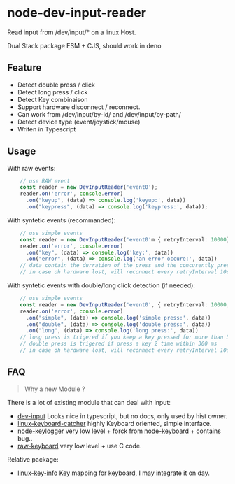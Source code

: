 # node-dev-input-reader

Read input from /dev/input/* on a linux Host.

Dual Stack package ESM + CJS, should work in deno

## Feature

* Detect double press / click
* Detect long press / click
* Detect Key combinaison
* Support hardware disconnect / reconnect.
* Can work from /dev/input/by-id/ and /dev/input/by-path/
* Detect device type (event/joystick/mouse)
* Writen in Typescript

## Usage

With raw events:
```typescript
    // use RAW event
    const reader = new DevInputReader('event0');
    reader.on('error', console.error)
      .on("keyup", (data) => console.log('keyup:', data))
      .on("keypress", (data) => console.log('keypress:', data));

```

With syntetic events (recommanded):
```typescript
    // use simple events
    const reader = new DevInputReader('event0'm { retryInterval: 10000});
    reader.on('error', console.error)
      .on("key", (data) => console.log('key:', data))
      .on("error", (data) => console.log('an error occure:', data))
    // data contain the durration of the press and the concurently press key
    // in case oh hardware lost, will reconnect every retryInterval 10sec
```

With syntetic events with double/long click detection (if needed):
```typescript
    // use simple events
    const reader = new DevInputReader('event0', { retryInterval: 10000, longPress: 5000, doublePress: 300 });
    reader.on('error', console.error)
      .on("simple", (data) => console.log('simple press:', data))
      .on("double", (data) => console.log('double press:', data))
      .on("long", (data) => console.log('long press:', data))
    // long press is trigered if you keep a key pressed for more than 5 seconds
    // double press is trigered if press a key 2 time within 300 ms
    // in case oh hardware lost, will reconnect every retryInterval 10sec
```

## FAQ

> Why a new Module ?

There is a lot of existing module that can deal with input:
- [dev-input](https://www.npmjs.com/package/dev-input) Looks nice in typescript, but no docs, only used by hist owner.
- [linux-keyboard-catcher](https://www.npmjs.com/package/linux-keyboard-catcher) highly Keyboard oriented, simple interface.
- [node-keylogger](https://www.npmjs.com/package/node-keylogger) very low level + forck from [node-keyboard](https://github.com/Bornholm/node-keyboard) + contains bug..
- [raw-keyboard](https://www.npmjs.com/package/raw-keyboard) very low level + use C code.

Relative package:
- [linux-key-info](https://www.npmjs.com/package/linux-key-info) Key mapping for keyboard, I may integrate it on day.
